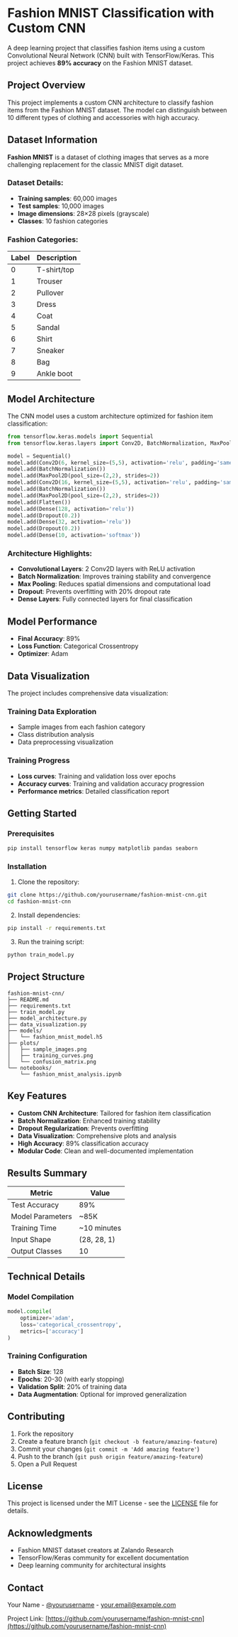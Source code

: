 # Fashion MNIST Classification with Custom CNN

A deep learning project that classifies fashion items using a custom Convolutional Neural Network (CNN) built with TensorFlow/Keras. This project achieves **89% accuracy** on the Fashion MNIST dataset.

## Project Overview

This project implements a custom CNN architecture to classify fashion items from the Fashion MNIST dataset. The model can distinguish between 10 different types of clothing and accessories with high accuracy.

## Dataset Information

**Fashion MNIST** is a dataset of clothing images that serves as a more challenging replacement for the classic MNIST digit dataset.

### Dataset Details:
- **Training samples**: 60,000 images
- **Test samples**: 10,000 images
- **Image dimensions**: 28×28 pixels (grayscale)
- **Classes**: 10 fashion categories

### Fashion Categories:
| Label | Description |
|-------|-------------|
| 0 | T-shirt/top |
| 1 | Trouser |
| 2 | Pullover |
| 3 | Dress |
| 4 | Coat |
| 5 | Sandal |
| 6 | Shirt |
| 7 | Sneaker |
| 8 | Bag |
| 9 | Ankle boot |

## Model Architecture

The CNN model uses a custom architecture optimized for fashion item classification:

```python
from tensorflow.keras.models import Sequential
from tensorflow.keras.layers import Conv2D, BatchNormalization, MaxPool2D, Flatten, Dense, Dropout

model = Sequential()
model.add(Conv2D(6, kernel_size=(5,5), activation='relu', padding='same', input_shape=(28,28,1)))
model.add(BatchNormalization())
model.add(MaxPool2D(pool_size=(2,2), strides=2))
model.add(Conv2D(16, kernel_size=(5,5), activation='relu', padding='same'))
model.add(BatchNormalization())
model.add(MaxPool2D(pool_size=(2,2), strides=2))
model.add(Flatten())
model.add(Dense(128, activation='relu'))
model.add(Dropout(0.2))
model.add(Dense(32, activation='relu'))
model.add(Dropout(0.2))
model.add(Dense(10, activation='softmax'))
```

### Architecture Highlights:
- **Convolutional Layers**: 2 Conv2D layers with ReLU activation
- **Batch Normalization**: Improves training stability and convergence
- **Max Pooling**: Reduces spatial dimensions and computational load
- **Dropout**: Prevents overfitting with 20% dropout rate
- **Dense Layers**: Fully connected layers for final classification

## Model Performance

- **Final Accuracy**: 89%
- **Loss Function**: Categorical Crossentropy
- **Optimizer**: Adam

## Data Visualization

The project includes comprehensive data visualization:

### Training Data Exploration
- Sample images from each fashion category
- Class distribution analysis
- Data preprocessing visualization

### Training Progress
- **Loss curves**: Training and validation loss over epochs
- **Accuracy curves**: Training and validation accuracy progression
- **Performance metrics**: Detailed classification report

## Getting Started

### Prerequisites
```bash
pip install tensorflow keras numpy matplotlib pandas seaborn
```

### Installation
1. Clone the repository:
```bash
git clone https://github.com/yourusername/fashion-mnist-cnn.git
cd fashion-mnist-cnn
```

2. Install dependencies:
```bash
pip install -r requirements.txt
```

3. Run the training script:
```bash
python train_model.py
```

## Project Structure

```
fashion-mnist-cnn/
├── README.md
├── requirements.txt
├── train_model.py
├── model_architecture.py
├── data_visualization.py
├── models/
│   └── fashion_mnist_model.h5
├── plots/
│   ├── sample_images.png
│   ├── training_curves.png
│   └── confusion_matrix.png
└── notebooks/
    └── fashion_mnist_analysis.ipynb
```

## Key Features

- **Custom CNN Architecture**: Tailored for fashion item classification
- **Batch Normalization**: Enhanced training stability
- **Dropout Regularization**: Prevents overfitting
- **Data Visualization**: Comprehensive plots and analysis
- **High Accuracy**: 89% classification accuracy
- **Modular Code**: Clean and well-documented implementation

## Results Summary

| Metric | Value |
|--------|-------|
| Test Accuracy | 89% |
| Model Parameters | ~85K |
| Training Time | ~10 minutes |
| Input Shape | (28, 28, 1) |
| Output Classes | 10 |

## Technical Details

### Model Compilation
```python
model.compile(
    optimizer='adam',
    loss='categorical_crossentropy',
    metrics=['accuracy']
)
```

### Training Configuration
- **Batch Size**: 128
- **Epochs**: 20-30 (with early stopping)
- **Validation Split**: 20% of training data
- **Data Augmentation**: Optional for improved generalization

## Contributing

1. Fork the repository
2. Create a feature branch (`git checkout -b feature/amazing-feature`)
3. Commit your changes (`git commit -m 'Add amazing feature'`)
4. Push to the branch (`git push origin feature/amazing-feature`)
5. Open a Pull Request

## License

This project is licensed under the MIT License - see the [LICENSE](LICENSE) file for details.

## Acknowledgments

- Fashion MNIST dataset creators at Zalando Research
- TensorFlow/Keras community for excellent documentation
- Deep learning community for architectural insights

## Contact

Your Name - [@yourusername](https://twitter.com/yourusername) - your.email@example.com

Project Link: [https://github.com/yourusername/fashion-mnist-cnn](https://github.com/yourusername/fashion-mnist-cnn)
